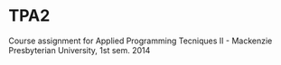 TPA2
====

Course assignment for Applied Programming Tecniques II - Mackenzie Presbyterian University, 1st sem. 2014
